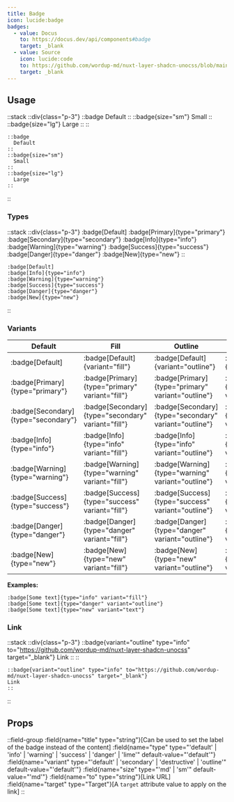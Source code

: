 ```yaml
---
title: Badge
icon: lucide:badge
badges:
  - value: Docus
    to: https://docus.dev/api/components#badge
    target: _blank
  - value: Source
    icon: lucide:code
    to: https://github.com/wordup-md/nuxt-layer-shadcn-unocss/blob/main/components/content/Badge.vue
    target: _blank
---
```


## Usage

::stack
  ::div{class="p-3"}
  ::badge
    Default
  ::
  ::badge{size="sm"}
    Small
  ::
  ::badge{size="lg"}
    Large
  ::
  ::
  ```mdc
  ::badge
    Default
  ::
  ::badge{size="sm"}
    Small
  ::
  ::badge{size="lg"}
    Large
  ::
  ```
::

### Types

::stack
  ::div{class="p-3"}
    :badge[Default]
    :badge[Primary]{type="primary"}
    :badge[Secondary]{type="secondary"}
    :badge[Info]{type="info"}
    :badge[Warning]{type="warning"}
    :badge[Success]{type="success"}
    :badge[Danger]{type="danger"}
    :badge[New]{type="new"}
  ::

  ```mdc
  :badge[Default]
  :badge[Info]{type="info"}
  :badge[Warning]{type="warning"}
  :badge[Success]{type="success"}
  :badge[Danger]{type="danger"}
  :badge[New]{type="new"}
  ```
::

### Variants

|Default|Fill|Outline|Text|
|---|---|---|---|
|:badge[Default]|:badge[Default]{variant="fill"}|:badge[Default]{variant="outline"}|:badge[Default]{variant="text"}|
|:badge[Primary]{type="primary"}|:badge[Primary]{type="primary" variant="fill"}|:badge[Primary]{type="primary" variant="outline"}|:badge[Primary]{type="primary" variant="text"}|
|:badge[Secondary]{type="secondary"}|:badge[Secondary]{type="secondary" variant="fill"}|:badge[Secondary]{type="secondary" variant="outline"}|:badge[Secondary]{type="secondary" variant="text"}|
|:badge[Info]{type="info"}|:badge[Info]{type="info" variant="fill"}|:badge[Info]{type="info" variant="outline"}|:badge[Info]{type="info" variant="text"}|
|:badge[Warning]{type="warning"}|:badge[Warning]{type="warning" variant="fill"}|:badge[Warning]{type="warning" variant="outline"}|:badge[Warning]{type="warning" variant="text"}|
|:badge[Success]{type="success"}|:badge[Success]{type="success" variant="fill"}|:badge[Success]{type="success" variant="outline"}|:badge[Success]{type="success" variant="text"}|
|:badge[Danger]{type="danger"}|:badge[Danger]{type="danger" variant="fill"}|:badge[Danger]{type="danger" variant="outline"}|:badge[Danger]{type="danger" variant="text"}|
|:badge[New]{type="new"}|:badge[New]{type="new" variant="fill"}|:badge[New]{type="new" variant="outline"}|:badge[New]{type="new" variant="text"}|

**Examples:**

```mdc
:badge[Some text]{type="info" variant="fill"}
:badge[Some text]{type="danger" variant="outline"}
:badge[Some text]{type="new" variant="text"}
```

### Link

::stack
  ::div{class="p-3"}
  ::badge{variant="outline" type="info" to="https://github.com/wordup-md/nuxt-layer-shadcn-unocss" target="_blank"}
  Link
  ::
  ::
  ```mdc
  ::badge{variant="outline" type="info" to="https://github.com/wordup-md/nuxt-layer-shadcn-unocss" target="_blank"}
  Link
  ::
  ```
::

## Props

::field-group
  :field{name="title" type="string"}[Can be used to set the label of the badge instead of the content]
  :field{name="type" type="'default' | 'info' | 'warning' | 'success' | 'danger' | 'lime'" default-value="'default'"}
  :field{name="variant" type="'default' | 'secondary' | 'destructive' | 'outline'" default-value="'default'"}
  :field{name="size" type="'md' | 'sm'" default-value="'md'"}
  :field{name="to" type="string"}[Link URL]
  :field{name="target" type="Target"}[A `target` attribute value to apply on the link]
::
